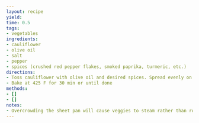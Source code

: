 ```yaml
---
layout: recipe
yield: 
time: 0.5
tags:
- vegetables
ingredients:
- cauliflower
- olive oil
- salt
- pepper
- spices (crushed red pepper flakes, smoked paprika, turmeric, etc.)
directions:
- Toss cauliflower with olive oil and desired spices. Spread evenly on baking sheet and avoid overcrowding
- Bake at 425 F for 30 min or until done
methods:
- []
- []
notes:
- Overcrowding the sheet pan will cause veggies to steam rather than roast
---
```

